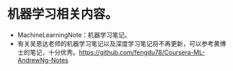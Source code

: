# 机器学习相关内容。

 - MachineLearningNote：机器学习笔记。
 - 有关吴恩达老师的机器学习笔记以及深度学习笔记将不再更新，可以参考黄博士的笔记，十分优秀。https://github.com/fengdu78/Coursera-ML-AndrewNg-Notes
